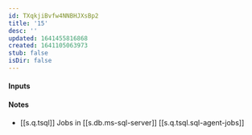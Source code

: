 ```yaml
---
id: TXqkjiBvfw4NNBHJXsBp2
title: '15'
desc: ''
updated: 1641455816868
created: 1641105063973
stub: false
isDir: false
---
```


#### Inputs

#### Notes

- [[s.q.tsql]] Jobs in [[s.db.ms-sql-server]] [[s.q.tsql.sql-agent-jobs]]

